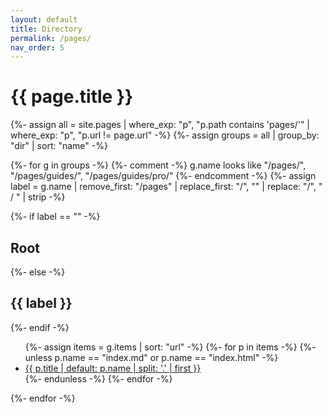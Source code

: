 ```yaml
---
layout: default
title: Directory
permalink: /pages/
nav_order: 5
---
```

<h1>{{ page.title }}</h1>

{%- assign all = site.pages
  | where_exp: "p", "p.path contains 'pages/'"
  | where_exp: "p", "p.url != page.url"
-%}
{%- assign groups = all | group_by: "dir" | sort: "name" -%}

{%- for g in groups -%}
  {%- comment -%}
    g.name looks like "/pages/", "/pages/guides/", "/pages/guides/pro/"
  {%- endcomment -%}
  {%- assign label = g.name | remove_first: "/pages" | replace_first: "/", "" | replace: "/", " / " | strip -%}

  {%- if label == "" -%}
    <h2>Root</h2>
  {%- else -%}
    <h2>{{ label }}</h2>
  {%- endif -%}

  <ul>
    {%- assign items = g.items | sort: "url" -%}
    {%- for p in items -%}
      {%- unless p.name == "index.md" or p.name == "index.html" -%}
        <li><a href="{{ p.url }}">{{ p.title | default: p.name | split: '.' | first }}</a></li>
      {%- endunless -%}
    {%- endfor -%}
  </ul>
{%- endfor -%}
